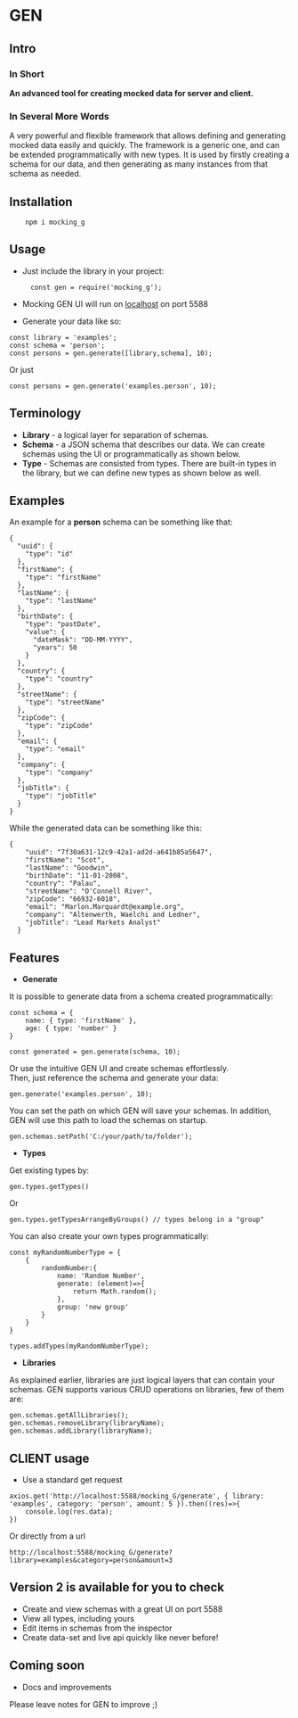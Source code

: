# GEN

## Intro

### In Short
<b>An advanced tool for creating mocked data for server and client.</b>

### In Several More Words

A very powerful and flexible framework that allows defining and generating mocked data easily and quickly. The framework is a generic one, and can be extended programmatically with new types. It is used by firstly creating a schema for our data, and then generating as many instances from that schema as needed.

## Installation

        npm i mocking_g

## Usage

- Just include the library in your project:

        const gen = require('mocking_g');

- Mocking GEN UI will run on [localhost](http://localhost:5588/mocking_G) on port 5588

- Generate your data like so:
```
const library = 'examples';
const schema = 'person';
const persons = gen.generate([library,schema], 10);
```
Or just
```
const persons = gen.generate('examples.person', 10);
```

## Terminology

* <b>Library</b> - a logical layer for separation of schemas.
* <b>Schema</b> - a JSON schema that describes our data. We can create schemas using the UI or programmatically as shown below.
* <b>Type</b> - Schemas are consisted from types. There are built-in types in the library, but we can define new types as shown below as well.

## Examples

An example for a <b>person</b> schema can be something like that: 

```
{
  "uuid": {
    "type": "id"
  },
  "firstName": {
    "type": "firstName"
  },
  "lastName": {
    "type": "lastName"
  },
  "birthDate": {
    "type": "pastDate",
    "value": {
      "dateMask": "DD-MM-YYYY",
      "years": 50
    }
  },
  "country": {
    "type": "country"
  },
  "streetName": {
    "type": "streetName"
  },
  "zipCode": {
    "type": "zipCode"
  },
  "email": {
    "type": "email"
  },
  "company": {
    "type": "company"
  },
  "jobTitle": {
    "type": "jobTitle"
  }
}
```

While the generated data can be something like this: 

```
{
    "uuid": "7f30a631-12c9-42a1-ad2d-a641b85a5647",
    "firstName": "Scot",
    "lastName": "Goodwin",
    "birthDate": "11-01-2008",
    "country": "Palau",
    "streetName": "O'Connell River",
    "zipCode": "66932-6018",
    "email": "Marlon.Marquardt@example.org",
    "company": "Altenwerth, Waelchi and Ledner",
    "jobTitle": "Lead Markets Analyst"
  }
```

## Features

* <b>Generate</b><br>

It is possible to generate data from a schema created programmatically:
```
const schema = {
    name: { type: 'firstName' },
    age: { type: 'number' }
}

const generated = gen.generate(schema, 10);
```
Or use the intuitive GEN UI and create schemas effortlessly.<br>
Then, just reference the schema and generate your data:
```
gen.generate('examples.person', 10);
```
You can set the path on which GEN will save your schemas.
In addition, GEN will use this path to load the schemas on startup.
```
gen.schemas.setPath('C:/your/path/to/folder');

```

* <b>Types</b><br>

Get existing types by:
```
gen.types.getTypes()
```
Or
```
gen.types.getTypesArrangeByGroups() // types belong in a "group"
```
You can also create your own types programmatically:
```
const myRandomNumberType = {
    {
        randomNumber:{
            name: 'Random Number',
            generate: (element)=>{
                return Math.random();
            },
            group: 'new group'
        }
    }
}

types.addTypes(myRandomNumberType);
```

* <b>Libraries</b><br>

As explained earlier, libraries are just logical layers that can contain your schemas. GEN supports various CRUD operations on libraries, few of them are: 

```
gen.schemas.getAllLibraries();
gen.schemas.removeLibrary(libraryName);
gen.schemas.addLibrary(libraryName);
```

## CLIENT usage

- Use a standard get request

```
axios.get('http://localhost:5588/mocking_G/generate', { library: 'examples', category: 'person', amount: 5 }).then((res)=>{
    console.log(res.data);
})

```

Or directly from a url

```
http://localhost:5588/mocking_G/generate?library=examples&category=person&amount=3
```

## Version 2 is available for you to check

- Create and view schemas with a great UI on port 5588
- View all types, including yours
- Edit items in schemas from the inspector
- Create data-set and live api quickly like never before!

## Coming soon

- Docs and improvements 
 
Please leave notes for GEN to improve ;)
